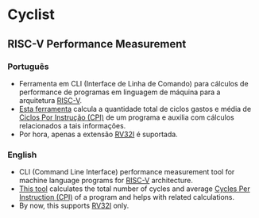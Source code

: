 # Cyclist
## RISC-V Performance Measurement
### Português  
- Ferramenta em CLI (Interface de Linha de Comando) para cálculos de performance de programas em linguagem de máquina para a arquitetura [RISC-V](https://riscv.org/about/).  
- [Esta ferramenta](https://github.com/Zvorky/RISC-V-Performance/blob/main/CPI_Enzo) calcula a quantidade total de ciclos gastos e média de [Ciclos Por Instrução (CPI)](https://pt.wikipedia.org/wiki/Ciclos_por_instru%C3%A7%C3%A3o) de um programa e auxilia com cálculos relacionados a tais informações.  
- Por hora, apenas a extensão [RV32I](https://five-embeddev.com/riscv-isa-manual/latest/rv32.html) é suportada.

### English
- CLI (Command Line Interface) performance measurement tool for machine language programs for [RISC-V](https://riscv.org/about/) architecture.
- [This tool](https://github.com/Zvorky/RISC-V-Performance/blob/main/CPI_Enzo) calculates the total number of cycles and average [Cycles Per Instruction (CPI)](https://en.wikipedia.org/wiki/Cycles_per_instruction) of a program and helps with related calculations.
- By now, this supports [RV32I](https://five-embeddev.com/riscv-isa-manual/latest/rv32.html) only.
